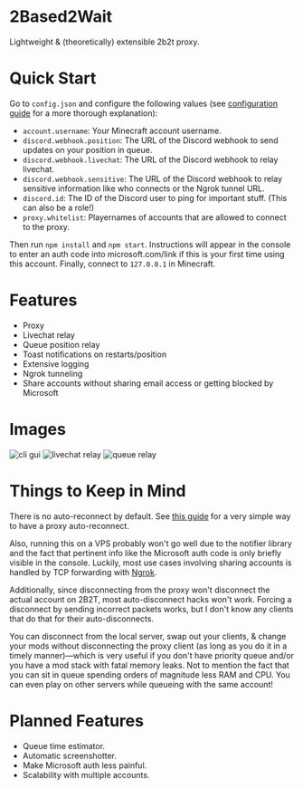 # 2Based2Wait

Lightweight & (theoretically) extensible 2b2t proxy.

# Quick Start

Go to `config.json` and configure the following values (see [configuration guide](https://github.com/Enchoseon/2based2wait/wiki/Configuration-Guide) for a more thorough explanation):

- `account.username`: Your Minecraft account username.
- `discord.webhook.position`: The URL of the Discord webhook to send updates on your position in queue.
- `discord.webhook.livechat`: The URL of the Discord webhook to relay livechat.
- `discord.webhook.sensitive`: The URL of the Discord webhook to relay sensitive information like who connects or the Ngrok tunnel URL.
- `discord.id`: The ID of the Discord user to ping for important stuff. (This can also be a role!)
- `proxy.whitelist`: Playernames of accounts that are allowed to connect to the proxy.

Then run `npm install` and `npm start`. Instructions will appear in the console to enter an auth code into microsoft.com/link if this is your first time using this account. Finally, connect to `127.0.0.1` in Minecraft.

# Features

- Proxy
- Livechat relay
- Queue position relay
- Toast notifications on restarts/position
- Extensive logging
- Ngrok tunneling
- Share accounts without sharing email access or getting blocked by Microsoft

# Images

![cli gui](https://files.catbox.moe/osgsqc.png "cli gui")
![livechat relay](https://files.catbox.moe/b3fl8s.png "livechat relay")
![queue relay](https://files.catbox.moe/dgepgx.png "queue gui")

# Things to Keep in Mind

There is no auto-reconnect by default. See [this guide](https://github.com/Enchoseon/2based2wait/wiki/How-to-Auto-Reconnect-with-Supervisor) for a very simple way to have a proxy auto-reconnect.

Also, running this on a VPS probably won't go well due to the notifier library and the fact that pertinent info like the Microsoft auth code is only briefly visible in the console. Luckily, most use cases involving sharing accounts is handled by TCP forwarding with [Ngrok](https://ngrok.com/).

Additionally, since disconnecting from the proxy won't disconnect the actual account on 2B2T, most auto-disconnect hacks won't work. Forcing a disconnect by sending incorrect packets works, but I don't know any clients that do that for their auto-disconnects.

You can disconnect from the local server, swap out your clients, & change your mods without disconnecting the proxy client (as long as you do it in a timely manner)—which is very useful if you don't have priority queue and/or you have a mod stack with fatal memory leaks. Not to mention the fact that you can sit in queue spending orders of magnitude less RAM and CPU. You can even play on other servers while queueing with the same account!

# Planned Features

- Queue time estimator.
- Automatic screenshotter.
- Make Microsoft auth less painful.
- Scalability with multiple accounts.
